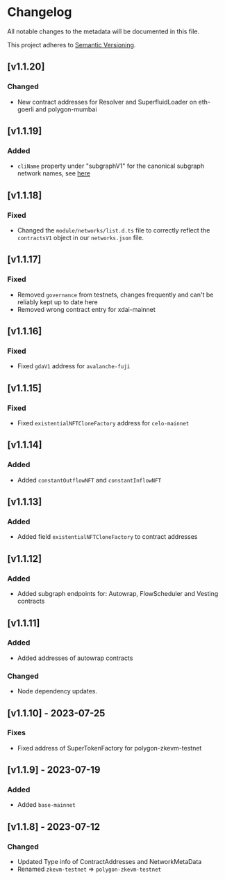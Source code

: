 # Changelog
All notable changes to the metadata will be documented in this file.

This project adheres to [Semantic Versioning](https://semver.org/spec/v2.0.0.html).

## [v1.1.20]
### Changed
- New contract addresses for Resolver and SuperfluidLoader on eth-goerli and polygon-mumbai

## [v1.1.19]
### Added
- `cliName` property under "subgraphV1" for the canonical subgraph network names, see [here](https://thegraph.com/docs/en/developing/supported-networks/#hosted-service)

## [v1.1.18]
### Fixed
- Changed the `module/networks/list.d.ts` file to correctly reflect the `contractsV1` object in our `networks.json` file.

## [v1.1.17]
### Fixed
- Removed `governance` from testnets, changes frequently and can't be reliably kept up to date here
- Removed wrong contract entry for xdai-mainnet

## [v1.1.16]
### Fixed
- Fixed `gdaV1` address for `avalanche-fuji`

## [v1.1.15]
### Fixed
- Fixed `existentialNFTCloneFactory` address for `celo-mainnet`

## [v1.1.14]

### Added
- Added `constantOutflowNFT` and `constantInflowNFT`

## [v1.1.13]
### Added
- Added field `existentialNFTCloneFactory` to contract addresses

## [v1.1.12]
### Added
- Added subgraph endpoints for: Autowrap, FlowScheduler and Vesting contracts

## [v1.1.11]

### Added
- Added addresses of autowrap contracts

### Changed
- Node dependency updates.

## [v1.1.10] - 2023-07-25
### Fixes
- Fixed address of SuperTokenFactory for polygon-zkevm-testnet

## [v1.1.9] - 2023-07-19

### Added
- Added `base-mainnet`

## [v1.1.8] - 2023-07-12

### Changed
- Updated Type info of ContractAddresses and NetworkMetaData
- Renamed `zkevm-testnet` => `polygon-zkevm-testnet`
